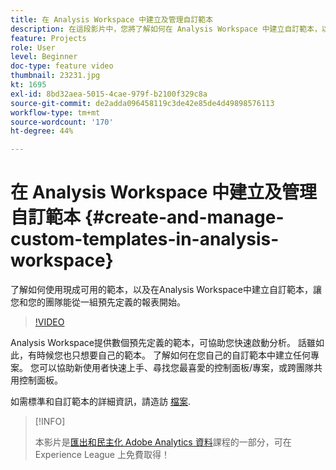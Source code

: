 ```yaml
---
title: 在 Analysis Workspace 中建立及管理自訂範本
description: 在這段影片中，您將了解如何在 Analysis Workspace 中建立自訂範本，以便您和您的團隊可以從一組特定報表展開作業。
feature: Projects
role: User
level: Beginner
doc-type: feature video
thumbnail: 23231.jpg
kt: 1695
exl-id: 8bd32aea-5015-4cae-979f-b2100f329c8a
source-git-commit: de2adda096458119c3de42e85de4d49898576113
workflow-type: tm+mt
source-wordcount: '170'
ht-degree: 44%

---
```


# 在 Analysis Workspace 中建立及管理自訂範本 {#create-and-manage-custom-templates-in-analysis-workspace}

了解如何使用現成可用的範本，以及在Analysis Workspace中建立自訂範本，讓您和您的團隊能從一組預先定義的報表開始。

>[!VIDEO](https://video.tv.adobe.com/v/23231/?quality=12)

Analysis Workspace提供數個預先定義的範本，可協助您快速啟動分析。 話雖如此，有時候您也只想要自己的範本。 了解如何在您自己的自訂範本中建立任何專案。 您可以協助新使用者快速上手、尋找您最喜愛的控制面板/專案，或跨團隊共用控制面板。

如需標準和自訂範本的詳細資訊，請造訪 [檔案](https://experienceleague.adobe.com/docs/analytics/analyze/analysis-workspace/build-workspace-project/starter-projects.html).

>[!INFO]
>
> 本影片是[匯出和民主化 Adobe Analytics 資料](https://experienceleague.adobe.com/?recommended=Analytics-A-1-2022.1.democratizing)課程的一部分，可在 Experience League 上免費取得！
